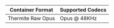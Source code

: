 |  Container Format | Supported Codecs |
|-------------------|------------------|
| Thermite Raw Opus | Opus @ 48KHz     |